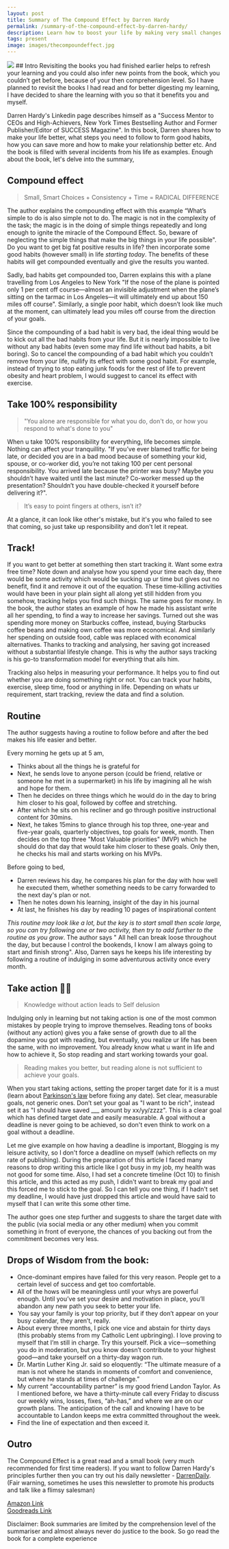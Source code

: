 ```yaml
---
layout: post
title: Summary of The Compound Effect by Darren Hardy
permalink: /summary-of-the-compound-effect-by-darren-hardy/
description: Learn how to boost your life by making very small changes from one of the highly rated self help book of this decade.
tags: present
image: images/thecompoundeffect.jpg
---
```

<img src="{{site.url}}/images/thecompoundeffect.jpg" class="centre">
## Intro
Revisiting the books you had finished earlier helps to refresh your learning and you could also infer new points from the book, which you couldn’t get before, because of your then comprehension level. So I have planned to revisit the books I had read and for better digesting my learning, I have decided to share the learning with you so that it benefits you and myself.

Darren Hardy's Linkedin page describes himself as a "Success Mentor to CEOs and High-Achievers, New York Times Bestselling Author and Former Publisher/Editor of SUCCESS Magazine". In this book, Darren shares how to make your life better, what steps you need to follow to form good habits, how you can save more and how to make your relationship better etc. And the book is filled with several incidents from his life as examples. Enough about the book, let's delve into the summary,


## Compound effect

> Small, Smart Choices + Consistency + Time = RADICAL DIFFERENCE

 The author explains the compounding effect with this example “What’s simple to do is also simple not to do. The magic is not in the complexity of the task; the magic is in the doing of simple things repeatedly and long enough to ignite the miracle of the Compound Effect. So, beware of neglecting the simple things that make the big things in your life possible". Do you want to get big fat positive results in life? then incorporate some good habits (however small) in life *starting today*. The benefits of these habits will get compounded eventually and give the results you wanted.

Sadly, bad habits get compounded too, Darren explains this with a plane travelling from Los Angeles to New York "If the nose of the plane is pointed only 1 per cent off course—almost an invisible adjustment when the plane’s sitting on the tarmac in Los Angeles—it will ultimately end up about 150 miles off course". Similarly, a single poor habit, which doesn’t look like much at the moment, can ultimately lead you miles off course from the direction of your goals.

Since the compounding of a bad habit is very bad, the ideal thing would be to kick out all the bad habits from your life. But it is nearly impossible to live without any bad habits (even some may find life without bad habits, a bit boring). So to cancel the compounding of a bad habit which you couldn't remove from your life, nullify its effect with some good habit. For example, instead of trying to stop eating junk foods for the rest of life to prevent obesity and heart problem, I would suggest to cancel its effect with exercise.

## Take 100% responsibility
 
>  "You alone are responsible for what you do, don't do, or how you respond to what's done to you" 

When u take 100% responsibility for everything, life becomes simple. Nothing can affect your tranquillity. "If you’ve ever blamed traffic for being late, or decided you are in a bad mood because of something your kid, spouse, or co-worker did, you’re not taking 100 per cent personal responsibility. You arrived late because the printer was busy? Maybe you shouldn’t have waited until the last minute? Co-worker messed up the presentation? Shouldn’t you have double-checked it yourself before delivering it?".

> It’s easy to point fingers at others, isn’t it?

 At a glance, it can look like other's mistake, but it's you who failed to see that coming, so just take up responsibility and don't let it repeat.


## Track!
If you want to get better at something then start tracking it. Want some extra free time? Note down and analyse how you spend your time each day, there would be some activity which would be sucking up ur time but gives out no benefit, find it and remove it out of the equation. These time-killing activities would have been in your plain sight all along yet still hidden from you somehow, tracking helps you find such things. The same goes for money. In the book, the author states an example of how he made his assistant write all her spending, to find a way to increase her savings. Turned out she was spending more money on Starbucks coffee, instead, buying Starbucks coffee beans and making own coffee was more economical. And similarly her spending on outside food, cable was replaced with economical alternatives. Thanks to tracking and analysing, her saving got increased without a substantial lifestyle change. This is why the author says tracking is his go-to transformation model for everything that ails him. 

 Tracking also helps in measuring your performance. It helps you to find out whether you are doing something right or not.  You can track your habits, exercise, sleep time, food or anything in life. Depending on whats ur requirement, start tracking, review the data and find a solution.

## Routine 
The author suggests having a routine to follow before and after the bed makes his life easier and better. 

Every morning he gets up at 5 am,
 - Thinks about all the things he is grateful for
 - Next, he sends love to anyone person (could be friend, relative or someone he met in a supermarket) in his life by imagining all he wish and hope for them.
 - Then he decides on three things which he would do in the day to bring him closer to his goal, followed by coffee and stretching.
 - After which he sits on his recliner and go through positive instructional content for 30mins. 
 - Next, he takes 15mins to glance through his top three, one-year and five-year goals, quarterly objectives, top goals for week, month. Then decides on the top three "Most Valuable priorities" (MVP) which he should do that day that would take him closer to these goals. Only then, he checks his mail and starts working on his MVPs.

Before going to bed,
 - Darren reviews his day, he compares his plan for the day with how well he executed them, whether something needs to be carry forwarded to the next day's plan or not.
 - Then he notes down his learning, insight of the day in his journal
 - At last, he finishes his day by reading 10 pages of inspirational content

*This routine may look like a lot, but the key is to start small then scale large, so you can try following one or two activity, then try to add further to the routine as you grow*. The author says " All hell can break loose throughout the day, but because I control the bookends, I know I am always going to start and finish strong". 
Also, Darren says he keeps his life interesting by following a routine of indulging in some adventurous activity once every month.

## Take action 👊🏻

> Knowledge without action leads to Self delusion

Indulging only in learning but not taking action is one of the most common mistakes by people trying to improve themselves. Reading tons of books (without any action) gives you a fake sense of growth due to all the dopamine you got with reading, but eventually, you realize ur life has been the same, with no improvement.  You already know what u want in life and how to achieve it, So stop reading and start working towards your goal. 

> Reading makes you better, but reading alone is not sufficient to achieve your goals. 

When you start taking actions, setting the proper target date for it is a must (learn about [Parkinson's law](https://en.wikipedia.org/wiki/Parkinson%27s_law) before fixing any date). Set clear, measurable goals, not generic ones. Don’t set your goal as "I want to be rich", instead set it as "I should have saved ___ amount by xx/yy/zzzz". This is a clear goal which has defined target date and easily measurable. A goal without a deadline is never going to be achieved, so don't even think to work on a goal without a deadline.

Let me give example on how having a deadline is important, Blogging is my leisure activity, so I don't force a deadline on myself (which reflects on my rate of publishing). During the preparation of this article I faced many reasons to drop writing this article like I got busy in my job, my health was not good for some time.  Also, I had set a concrete timeline (Oct 10) to finish this article, and this acted as my push, I didn't want to break my goal and this forced me to stick to the goal. So I can tell you one thing, if I hadn't set my deadline, I would have just dropped this article and would have said to myself that I can write this some other time.

The author goes one step further and suggests to share the target date with the public (via social media or any other medium) when you commit something in front of everyone, the chances of you backing out from the commitment becomes very less.

## Drops of Wisdom from the book:

 - Once-dominant empires have failed for this very reason. People get to a certain level of success and get too comfortable.
- All of the hows will be meaningless until your whys are powerful enough. Until you’ve set your desire and motivation in place, you’ll abandon any new path you seek to better your life.
-  You say your family is your top priority, but if they don’t appear on your busy calendar, they aren’t, really.
- About every three months, I pick one vice and abstain for thirty days (this probably stems from my Catholic Lent upbringing). I love proving to myself that I’m still in charge. Try this yourself. Pick a vice—something you do in moderation, but you know doesn’t contribute to your highest good—and take yourself on a thirty-day wagon run.
- Dr. Martin Luther King Jr. said so eloquently: “The ultimate measure of a man is not where he stands in moments of comfort and convenience, but where he stands at times of challenge.”
- My current “accountability partner” is my good friend Landon Taylor. As I mentioned before, we have a thirty-minute call every Friday to discuss our weekly wins, losses, fixes, “ah-has,” and where we are on our growth plans. The anticipation of the call and knowing I have to be accountable to Landon keeps me extra committed throughout the week.
- Find the line of expectation and then exceed it.

## Outro 
The Compound Effect is a great read and a small book (very much recommended for first time readers). If you want to follow Darren Hardy's principles further then you can try out his daily newsletter - [DarrenDaily](https://go.darrenhardy.com/darrendaily/). (Fair warning, sometimes he uses this newsletter to promote his products and talk like a flimsy salesman)

[Amazon Link](https://www.amazon.in/Compound-Effect-Jumpstart-Income-Success-ebook/dp/B089K283Q6/ref=sr_1_4?crid=3K7E8BNEN9FF8&dchild=1&keywords=compound%20effect%20book&qid=1602086870&sprefix=compound%20effect,aps,1309&sr=8-4)\
[Goodreads Link](https://www.goodreads.com/book/show/9420697-the-compound-effect?from_search=true&from_srp=true&qid=ttqW3miiHT&rank=1)

<p class="disclaimer">
Disclaimer: Book summaries are limited by the comprehension level of the summariser and almost always never do justice to the book. So go read the book for a complete experience
</p>